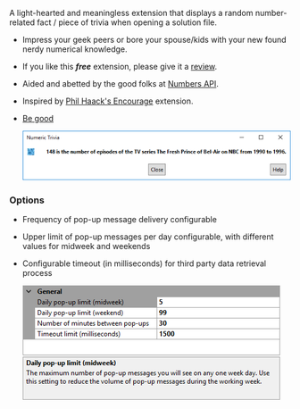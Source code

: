 [GitHubRepoURL]: https://github.com/GregTrevellick/TrivialApisForIDE
[GitHubRepoIssuesURL]: https://github.com/GregTrevellick/TrivialApisForIDE/issues
[GitHubRepoPullRequestsURL]: https://github.com/GregTrevellick/TrivialApisForIDE/pulls
[VSMarketplaceUrl]: https://marketplace.visualstudio.com/items?itemName=GregTrevellick.NumericTrivia#review-details
[CharityWareURL]: https://github.com/GregTrevellick/MiscellaneousArtefacts/wiki/Charity-Ware

A light-hearted and meaningless extension that displays a random number-related fact / piece of trivia when opening a solution file.

- Impress your geek peers or bore your spouse/kids with your new found nerdy numerical knowledge.

- If you like this ***free*** extension, please give it a [review][VSMarketplaceUrl].

- Aided and abetted by the good folks at [Numbers API](http://www.numbersapi.com).

- Inspired by [Phil Haack's Encourage](https://marketplace.visualstudio.com/items?itemName=Haacked.Encourage) extension. 

- [Be good][CharityWareURL]

    ![](ReadMeScreenShot.png)

### Options

- Frequency of pop-up message delivery configurable

- Upper limit of pop-up messages per day configurable, with different values for midweek and weekends

- Configurable timeout (in milliseconds) for third party data retrieval process 

    ![](../../Trivial.Ui.Common/Resources/Generic_ReadMeScreenShot_OptionsGeneral.png)